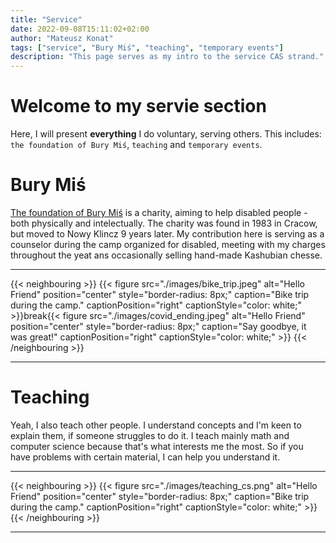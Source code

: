 ```yaml
---
title: "Service"
date: 2022-09-08T15:11:02+02:00
author: "Mateusz Konat"
tags: ["service", "Bury Miś", "teaching", "temporary events"]
description: "This page serves as my intro to the service CAS strand."
---
```


# Welcome to my servie section
Here, I will present **everything** I do voluntary, serving others. This includes: `the foundation of Bury Miś`, `teaching` and `temporary events`.

# Bury Miś
[The foundation of Bury Miś](https://buremisie.org.pl) is a charity, aiming to help disabled people - both physically and intelectually. The charity was found in 1983 in Cracow, but moved to Nowy Klincz 9 years later. My contribution here is serving as a counselor during the camp organized for disabled, meeting with my charges throughout the yeat ans occasionally selling hand-made Kashubian chesse.

***
{{< neighbouring >}}
{{< figure src="./images/bike_trip.jpeg" alt="Hello Friend" position="center" style="border-radius: 8px;" caption="Bike trip during the camp." captionPosition="right" captionStyle="color: white;" >}}break{{< figure src="./images/covid_ending.jpeg" alt="Hello Friend" position="center" style="border-radius: 8px;" caption="Say goodbye, it was great!" captionPosition="right" captionStyle="color: white;" >}}
{{< /neighbouring >}}
***

# Teaching
Yeah, I also teach other people. I understand concepts and I'm keen to explain them, if someone struggles to do it. I teach mainly math and computer science because that's what interests me the most. So if you have problems with certain material, I can help you understand it.

***
{{< neighbouring >}}
{{< figure src="./images/teaching_cs.png" alt="Hello Friend" position="center" style="border-radius: 8px;" caption="Bike trip during the camp." captionPosition="right" captionStyle="color: white;" >}}
{{< /neighbouring >}}
***
